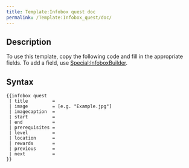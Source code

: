 ```yaml
---
title: Template:Infobox quest doc
permalink: /Template:Infobox_quest/doc/
---
```


## Description

To use this template, copy the following code and fill in the
appropriate fields. To add a field, use
[Special:InfoboxBuilder](Special:InfoboxBuilder "wikilink").

## Syntax

    {{infobox quest
     | title         =
     | image         = [e.g. "Example.jpg"]
     | imagecaption  =
     | start         =
     | end           =
     | prerequisites =
     | level         =
     | location      =
     | rewards       =
     | previous      =
     | next          =
    }}

<includeonly></includeonly><noinclude></noinclude>

[](Category:Templates "wikilink")
[](Category:Templates/Infobox "wikilink")
[](Category:Template_documentation "wikilink")
